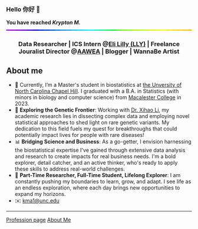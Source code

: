 ### Hello 你好 👋
**You have reached *Krypton M.***
<img style="width:100%;height:3px;" src="./bar.gif" />
<h3 align="center"> Data Researcher | ICS Intern @<a href='https://www.lilly.com/'>Eli Lilly (LLY)</a> | Freelance Jouralist Director @<a href='https://aawea.org/'>AAWEA</a> | Blogger | WannaBe Artist

## About me

- 🌱 Currently, I’m a Master's student in biostatistics at [the Unversity of North Carolina Chapel Hill](https://sph.unc.edu/bios/biostatistics/). I graduated with a B.A. in Statistics (with minors in biology and computer science) from [Macalester College](https://www.macalester.edu/) in 2023.
- 🧬 **Exploring the Genetic Frontier**: Working with [Dr. Xihao Li](https://github.com/li-lab-genetics), my academic research lies in dissecting complex data and employing novel statistical approaches to shed light on rare genetic variants. My dedication to this field fuels my quest for breakthroughs that could potentially impact lives for people with rare diseases!
- 📊 **Bridging Science and Business**: As a go-getter, I envision harnessing the biostatistical expertise I've gained through extensive data analysis and research to create impacts for real business needs. I'm a bold explorer, detail catcher, and an active thinker, who's ready to apply these skills to address real-world challenges.
- 🔬 **Part-Time Researcher, Full-Time Student, Lifelong Explorer**: I am constantly pushing my boundaries to learn, grow, and adapt. I see life as an endless exploration, where each day brings new opportunities to expand my horizons.
- ✉️ kma1@unc.edu
- ---------------------------------------------------------------------------------------------

[Profession page](https://kristywhim.netlify.app/)
[About Me](https://classy-whim.notion.site/Krypton-s-Instruction-Manual-13909476ffca8079a8b5edde901505a0?pvs=4)
